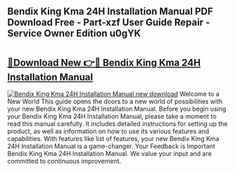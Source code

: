 ## Bendix King Kma 24H Installation Manual PDF Download Free - Part-xzf User Guide Repair - Service Owner Edition u0gYK

# <h2><a href="http://bc57965.oget.top/?id=Bendix+King+Kma+24H+Installation+Manual">🔗Download New 👉🔴 Bendix King Kma 24H Installation Manual</a></h2>

[![Bendix King Kma 24H Installation Manual new download](https://i.imgur.com/5g1atiW.png)](http://bc57965.oget.top/?id=Bendix+King+Kma+24H+Installation+Manual)
Welcome to a New World This guide opens the doors to a new world of possibilities with your new Bendix King Kma 24H Installation Manual. Before you begin using your Bendix King Kma 24H Installation Manual, please take a moment to read this manual carefully. It includes detailed instructions for setting up the product, as well as information on how to use its various features and capabilities. With features like list of features, your new Bendix King Kma 24H Installation Manual is a game-changer. Your Feedback is Important Bendix King Kma 24H Installation Manual. We value your input and are committed to continuous improvement.
